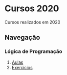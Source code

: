 # Cursos 2020
Cursos realizados em 2020

## Navegação

### Lógica de Programação
1. [Aulas](/Algoritmo)
2. [Exercícios](/Algoritmo)

